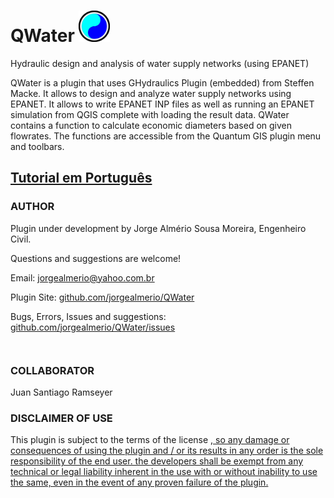 # QWater <img src="/images/icon.png" width="50"/> 
Hydraulic design and analysis of water supply networks (using EPANET)

QWater is a plugin that uses GHydraulics Plugin (embedded) from Steffen Macke. It allows to design and analyze water supply networks using EPANET. It allows to write EPANET INP files as well as running an EPANET simulation from QGIS complete with loading the result data. QWater contains a function to calculate economic diameters based on given flowrates. The functions are accessible from the Quantum GIS plugin menu and toolbars.


## [Tutorial em Português](tutorial_ptbr.md)

### AUTHOR
<p class="western">Plugin under development by Jorge Alm&eacute;rio Sousa Moreira, Engenheiro Civil.</p>
<p class="western">Questions and suggestions are welcome!</p>
<p class="western">Email: <a class="western" href="mailto:jorgealmerio@yahoo.com.br"> jorgealmerio@yahoo.com.br </a></p>
<p class="western">Plugin Site: <a class="western" href="https://github.com/jorgealmerio/QWater/blob/master/README.md"> github.com/jorgealmerio/QWater </a></p>
<p class="western">Bugs, Errors, Issues and suggestions: <a class="western" href="https://github.com/jorgealmerio/QWater/issues"> github.com/jorgealmerio/QWater/issues </a></p>
<p class="western" style="line-height: 100%;">&nbsp;</p>

### COLLABORATOR
Juan Santiago Ramseyer

### DISCLAIMER OF USE

<p class="western">This plugin is subject to the terms of the license <a GNU GENERAL PUBLIC LICENSE, Version 3, 29 June 2007 href="https://www.gnu.org/licenses/gpl-3.0.html"</a>, so any damage or consequences of using the plugin and / or its results in any order is the sole responsibility of the end user. the developers shall be exempt from any technical or legal liability inherent in the use with or without inability to use the same, even in the event of any proven failure of the plugin.</p>
